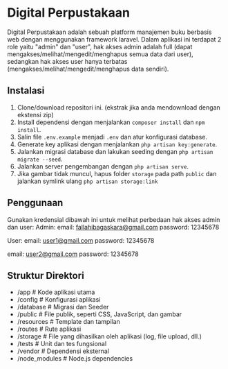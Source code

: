 # Digital Perpustakaan

Digital Perpustakaan adalah sebuah platform manajemen buku berbasis web dengan menggunakan framework laravel. Dalam aplikasi ini terdapat 2 role yaitu "admin" dan "user", hak akses admin adalah full (dapat mengakses/melihat/mengedit/menghapus semua data dari user), sedangkan hak akses user hanya terbatas (mengakses/melihat/mengedit/menghapus data sendiri).

## Instalasi

1. Clone/download repositori ini. (ekstrak jika anda mendownload dengan ekstensi zip)
2. Install dependensi dengan menjalankan `composer install` dan `npm install`.
3. Salin file `.env.example` menjadi `.env` dan atur konfigurasi database.
4. Generate key aplikasi dengan menjalankan `php artisan key:generate`.
5. Jalankan migrasi database dan lakukan seeding dengan `php artisan migrate --seed`.
6. Jalankan server pengembangan dengan `php artisan serve`.
7. Jika gambar tidak muncul, hapus folder `storage` pada path `public` dan jalankan symlink ulang `php artisan storage:link`

## Penggunaan

Gunakan kredensial dibawah ini untuk melihat perbedaan hak akses admin dan user:
Admin:
email: fallahibagaskara@gmail.com
password: 12345678

User:
email: user1@gmail.com
password: 12345678

email: user2@gmail.com
password: 12345678

## Struktur Direktori

- /app              # Kode aplikasi utama
- /config           # Konfigurasi aplikasi
- /database         # Migrasi dan Seeder
- /public           # File publik, seperti CSS, JavaScript, dan gambar
- /resources        # Template dan tampilan
- /routes           # Rute aplikasi
- /storage          # File yang dihasilkan oleh aplikasi (log, file upload, dll.)
- /tests            # Unit dan tes fungsional
- /vendor           # Dependensi eksternal
- /node_modules     # Node.js dependencies
